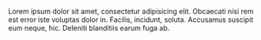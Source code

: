 Lorem ipsum dolor sit amet, consectetur adipisicing elit. Obcaecati nisi rem est error iste voluptas dolor in. Facilis, incidunt, soluta. Accusamus suscipit eum neque, hic. Deleniti blanditiis earum fuga ab.
